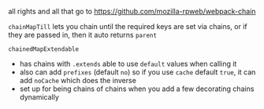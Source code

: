 all rights and all that go to https://github.com/mozilla-rpweb/webpack-chain

`chainMapTill` lets you chain until the required keys are set via chains, or if they are passed in, then it auto returns `parent`

`chainedMapExtendable`
- has chains with `.extends` able to use `default` values when calling it
- also can add `prefixes` (default `no`) so if you use `cache` default `true`, it can add `noCache` which does the inverse
- set up for being chains of chains when you add a few decorating chains dynamically
